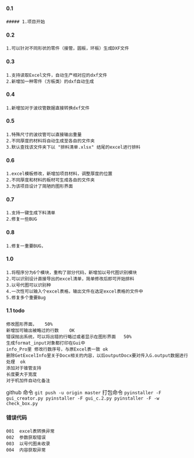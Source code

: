 #### 0.1
    ##### 1.项目开始
#### 0.2
    1.可以针对不同形状的零件（接管，圆板，环板）生成DXF文件
#### 0.3
    1.支持读取Excel文件，自动生产相对应的dxf文件
    2.新增加一种零件（方板类）的dxf自动生成
#### 0.4
    1.新增加对于波纹管数据直接转换dxf文件
#### 0.5
    1.特殊尺寸的波纹管可以直接输出重量
    2.不同厚度的材料将自动生成至各自的文件夹
    3.默认查找该文件夹下以 "排料清单.xlsx" 结尾的excel进行排料
#### 0.6
    1.excel模板修改，新增加项目材料，调整厚度的位置
    2.不同厚度和材料的板材可生成各自的文件夹
    3.为该项目设计了简陋的图形界面
#### 0.7
    1.支持一键生成下料清单
    2.修复一些BUG
#### 0.8
    1.修复一重要BUG，

#### 1.0
    1.将程序分为6个模块，重构了部分代码，新增加以号代图识别模块
    2.可以识别设计直接导出的excel清单，简单修改后即可开始排料
    3.以号代图可以识别种
    4.一次性可以输入个excel表格，输出文件在选定excel表格的文件中
    5.修复多个重要Bug

#### 1.1 todo
    修改图形界面，   50%
    新增加可输出被略过的行数    OK
    错误抛出系统，可以将出错的行略过或者显示在图形界面   50%
    生成format_input对象都打印在Gui中
    info_Pro里 修改行数序号，与原Excel表一致 ok
    删除GetExcelInfo里关于Docx相关的内容，以后outputDocx要对传入G.output数据进行处理  ok
    添加对于锥管支持
    长度要大于宽度
    对于机加件自动化备注






github 命令
`
git push -u origin master
`
打包命令
`
pyinstaller -F gui_creator.py
pyinstaller -F gui_c.2.py
pyinstaller -F -w check_box.py
`

#### 错误代码
    001  excel表转换异常
    002  参数获取错误
    003  以号代图未收录
    004  内容获取异常